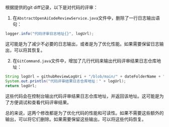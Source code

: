 根据提供的git diff记录，以下是对代码的评审：

1. 在`AbstractOpenAiCodeReviewService.java`文件中，删除了一行日志输出语句：
```java
logger.info("代码评审日志地址{}", logUrl);
```
这可能是为了减少不必要的日志输出，或者是为了优化性能。如果需要保留日志输出，可以将其恢复。

2. 在`GitCommand.java`文件中，增加了几行代码来输出代码评审结果日志仓库地址：
```java
String logUrl = githubReviewLogUri + "/blob/main/" + dateFolderName + "/" + fileName;
System.out.println("代码评审结果日志仓库地址：" + logUrl);
return logUrl;
```
这些代码会在控制台输出代码评审结果日志仓库地址，并返回该地址。这可能是为了方便调试和查看代码评审结果。

总的来说，这两个修改都是为了优化代码的性能和可读性。如果不需要这些额外的输出，可以将它们删除。如果需要保留这些输出，可以将这些代码恢复。